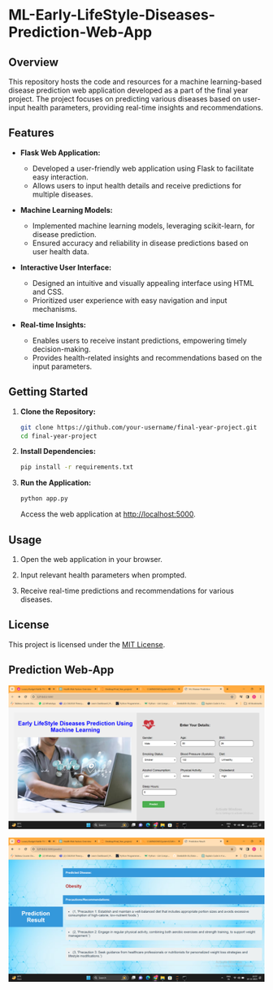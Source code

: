 # ML-Early-LifeStyle-Diseases-Prediction-Web-App


## Overview

This repository hosts the code and resources for a machine learning-based disease prediction web application developed as a part of the final year project. The project focuses on predicting various diseases based on user-input health parameters, providing real-time insights and recommendations.

## Features

- **Flask Web Application:**
  - Developed a user-friendly web application using Flask to facilitate easy interaction.
  - Allows users to input health details and receive predictions for multiple diseases.

- **Machine Learning Models:**
  - Implemented machine learning models, leveraging scikit-learn, for disease prediction.
  - Ensured accuracy and reliability in disease predictions based on user health data.

- **Interactive User Interface:**
  - Designed an intuitive and visually appealing interface using HTML and CSS.
  - Prioritized user experience with easy navigation and input mechanisms.

- **Real-time Insights:**
  - Enables users to receive instant predictions, empowering timely decision-making.
  - Provides health-related insights and recommendations based on the input parameters.

## Getting Started

1. **Clone the Repository:**
   ```bash
   git clone https://github.com/your-username/final-year-project.git
   cd final-year-project
   ```

2. **Install Dependencies:**
   ```bash
   pip install -r requirements.txt
   ```

3. **Run the Application:**
   ```bash
   python app.py
   ```
   Access the web application at [http://localhost:5000](http://localhost:5000).

## Usage

1. Open the web application in your browser.

2. Input relevant health parameters when prompted.

3. Receive real-time predictions and recommendations for various diseases.


## License

This project is licensed under the [MIT License](LICENSE).

## Prediction Web-App

![Main Page of Web App](https://github.com/Deekshith-DL/ML-Early-LifeStyle-Diseases-Prediction-Web-App/blob/main/Screenshot%20(53).png)

![Prediction Page](https://github.com/Deekshith-DL/ML-Early-LifeStyle-Diseases-Prediction-Web-App/blob/main/Screenshot%20(54).png)
